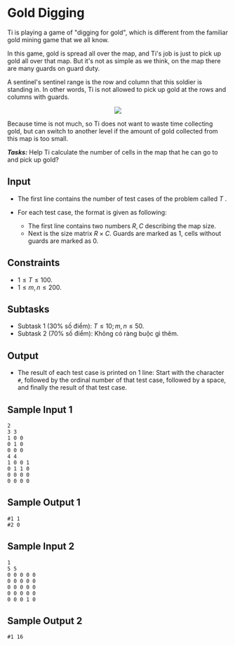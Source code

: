 # Gold Digging

Ti is playing a game of "digging for gold", which is different from the familiar gold mining game that we all know.

In this game, gold is spread all over the map, and Ti's job is just to pick up gold all over that map. But it's not as simple as we think, on the map there are many guards on guard duty. 

A sentinel's sentinel range is the row and column that this soldier is standing in. In other words, Ti is not allowed to pick up gold at the rows and columns with guards.

<center>

![](https://i.ibb.co/JHcv7QT/Screen-Shot-2020-03-01-at-2-12-50-PM.png)
</center>

Because time is not much, so Ti does not want to waste time collecting gold, but can switch to another level if the amount of gold collected from this map is too small.

***Tasks:*** Help Ti calculate the number of cells in the map that he can go to and pick up gold?

## Input

- The first line contains the number of test cases of the problem called $T$ .
- For each test case, the format is given as following:

	- The first line contains two numbers $R, C$  describing the map size.
	- Next is the size matrix $R \times C$. Guards are marked as $1,$ cells without guards are marked as $0$.

## Constraints

- $1 \le T \le 100$.
- $1 \le m, n \le 200$.

## Subtasks

- Subtask $1$ ($30\%$ số điểm): $T \le 10; m, n \le 50$.
- Subtask $2$ ($70\%$ số điểm): Không có ràng buộc gì thêm.

## Output

- The result of each test case is printed on 1 line: Start with the character `#`, followed by the ordinal number of that test case, followed by a space, and finally the result of that test case.

## Sample Input 1

```
2
3 3
1 0 0
0 1 0
0 0 0
4 4
1 0 0 1
0 1 1 0
0 0 0 0
0 0 0 0
```

## Sample Output 1

```
#1 1
#2 0
```

## Sample Input 2

```
1
5 5
0 0 0 0 0
0 0 0 0 0
0 0 0 0 0
0 0 0 0 0
0 0 0 1 0
```

## Sample Output 2

```
#1 16
```

